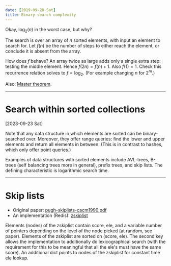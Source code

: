 ```yaml
---
date: [2019-09-28 Sat]
title: Binary search complexity
---
```


Okay, $\log_2(n)$ in the worst case, but why?

The search is over an array of $n$ sorted elements, with input an
element to search for. Let $f(n)$ be the number of steps to either
reach the element, or conclude it is absent from the array.

How does $f$ behave? An array twice as large adds only a single extra
step: testing the middle element. Hence $f(2n)=f(n)+1$. Also $f(1)=1$.
Check this recurrence relation solves to $f=\log_2$. (For example
changing $n$ for $2^m$.)

Also: [Master
theorem](https://en.wikipedia.org/wiki/Master_theorem_(analysis_of_algorithms)).

---

# Search within sorted collections

[2023-09-23 Sat]

Note that any data structure in which elements are sorted can be
binary-searched over. Moreover, they offer range queries: find the
lower and upper elements and return all elements in between. (This is
in contrast to hashes, which only offer point queries.)

Examples of data structures with sorted elements include AVL-trees,
B-trees (self balancing trees more in general), prefix trees, and skip
lists. The defining characteristic is logarithmic search time.

---

# Skip lists

- Original paper:
[pugh-skiplists-cacm1990.pdf](https://15721.courses.cs.cmu.edu/spring2018/papers/08-oltpindexes1/pugh-skiplists-cacm1990.pdf)
- An implementation (Redis): [zskiplist](https://github.com/redis/redis/blob/2aad03fa399f520febb8b7db972459bc97484104/src/server.h#L1337-L1357)

Elements (nodes) of the zskiplist contain score, ele, and a variable
number of pointers depending on the level of the node picked (at
random, see paper). Elements of the zskiplist are sorted on (score,
ele). The second key allows the implementation to additionally do
lexicographical search (with the requirement for this to be meaningful
that all the ele's must have the same score). An additional dict
points to nodes of the zskiplist for constant time ele lookup.
